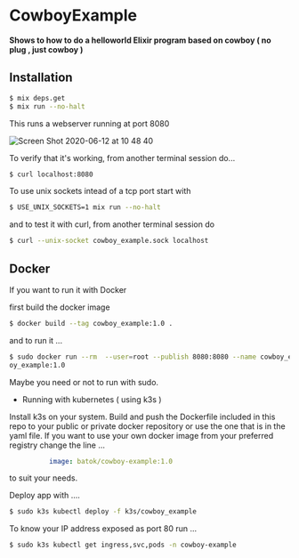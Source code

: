 # CowboyExample

**Shows to how to do a helloworld Elixir program based on cowboy ( no plug , just cowboy )**

## Installation

```bash
$ mix deps.get
$ mix run --no-halt
```

This runs a webserver running at port 8080

![Screen Shot 2020-06-12 at 10 48 40](https://user-images.githubusercontent.com/29124/84521250-56d59380-ac9a-11ea-8dc8-7d1051bad11c.png)

To verify that it's working, from another terminal session do...

```bash
$ curl localhost:8080
```

To use unix sockets intead of a tcp port start with

```bash
$ USE_UNIX_SOCKETS=1 mix run --no-halt
```

and to test it with curl, from another terminal session do

```bash
$ curl --unix-socket cowboy_example.sock localhost
```

## Docker

If you want to run it with Docker

first build the docker image

```bash
$ docker build --tag cowboy_example:1.0 .
```

and to run it ...

```bash
$ sudo docker run --rm  --user=root --publish 8080:8080 --name cowboy_example_z cowb
oy_example:1.0
```

Maybe you need or not to run with sudo.

*  Running with kubernetes ( using k3s )

Install k3s on your system.
Build and push the Dockerfile included in this repo to your public or private docker repository or use the one that is in the yaml file.
If you want to use your own docker image from your preferred registry change the line ...

```yaml
          image: batok/cowboy-example:1.0
```

to suit your needs.

Deploy app with ....

```bash
$ sudo k3s kubectl deploy -f k3s/cowboy_example
```

To know your IP address exposed as port 80 run ...

```bash
$ sudo k3s kubectl get ingress,svc,pods -n cowboy-example
```



